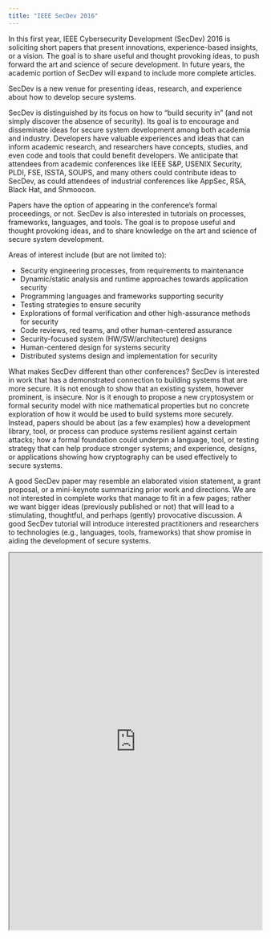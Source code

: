 ```yaml
---
title: "IEEE SecDev 2016"
---
```


In this first year, IEEE Cybersecurity Development (SecDev) 2016 is soliciting short papers that present innovations, experience-based insights, or a vision. The goal is to share useful and thought provoking ideas, to push forward the art and science of secure development. In future years, the academic portion of SecDev will expand to include more complete articles.

SecDev is a new venue for presenting ideas, research, and experience about how to develop secure systems.

SecDev is distinguished by its focus on how to “build security in” (and not simply discover the absence of security). Its goal is to encourage and disseminate ideas for secure system development among both academia and industry. Developers have valuable experiences and ideas that can inform academic research, and researchers have concepts, studies, and even code and tools that could benefit developers. We anticipate that attendees from academic conferences like IEEE S&P, USENIX Security, PLDI, FSE, ISSTA, SOUPS, and many others could contribute ideas to SecDev, as could attendees of industrial conferences like AppSec, RSA, Black Hat, and Shmoocon.

Papers have the option of appearing in the conference’s formal proceedings, or not. SecDev is also interested in tutorials on processes, frameworks, languages, and tools. The goal is to propose useful and thought provoking ideas, and to share knowledge on the art and science of secure system development.

Areas of interest include (but are not limited to):
* Security engineering processes, from requirements to maintenance
* Dynamic/static analysis and runtime approaches towards application security
* Programming languages and frameworks supporting security
* Testing strategies to ensure security
* Explorations of formal verification and other high-assurance methods for security
* Code reviews, red teams, and other human-centered assurance
* Security-focused system (HW/SW/architecture) designs
* Human-centered design for systems security
* Distributed systems design and implementation for security

What makes SecDev different than other conferences?
SecDev is interested in work that has a demonstrated connection to building systems that are more secure. It is not enough to show that an existing system, however prominent, is insecure. Nor is it enough to propose a new cryptosystem or formal security model with nice mathematical properties but no concrete exploration of how it would be used to build systems more securely. Instead, papers should be about (as a few examples) how a development library, tool, or process can produce systems resilient against certain attacks; how a formal foundation could underpin a language, tool, or testing strategy that can help produce stronger systems; and experience, designs, or applications showing how cryptography can be used effectively to secure systems.

A good SecDev paper may resemble an elaborated vision statement, a grant proposal, or a mini-keynote summarizing prior work and directions. We are not interested in complete works that manage to fit in a few pages; rather we want bigger ideas (previously published or not) that will lead to a stimulating, thoughtful, and perhaps (gently) provocative discussion. A good SecDev tutorial will introduce interested practitioners and researchers to technologies (e.g., languages, tools, frameworks) that show promise in aiding the development of secure systems.

<iframe height="750" width="100%" src="https://ewelton.github.io/ktest/wiki.html#IEEE%20SecDev%202016"></iframe>
